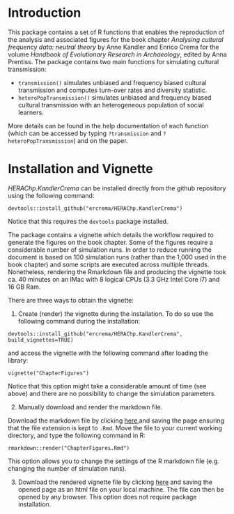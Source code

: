# Introduction
This package contains a set of R functions that enables the reproduction of the analysis and associated figures for the book chapter *Analysing cultural frequency data: neutral theory* by Anne Kandler and Enrico Crema for the volume *Handbook of Evolutionary Research in Archaeology*, edited by Anna Prentiss. The package contains two main functions for simulating cultural transmission:

* `transmission()` simulates unbiased and frequency biased cultural transmission and computes turn-over rates and diversity statistic.
* `heteroPopTransmission()` simulates unbiased and frequency biased cultural transmission with an heterogeneous population of social learners.

More details can be found in the help documentation of each function (which can be accessed by typing `?transmission` and `?heteroPopTransmission`) and on the paper. 

# Installation and Vignette

*HERAChp.KandlerCrema* can be installed directly from the github repository using the following command:

`devtools::install_github("ercrema/HERAChp.KandlerCrema")`

Notice that this requires the `devtools` package installed. 

The package contains a vignette which details the workflow required to generate the figures on the book chapter. Some of the figures require a considerable number of simulation runs. In order to reduce running the document is based on 100 simulation runs (rather than the 1,000 used in the book chapter) and some scripts are executed across multiple threads. Nonetheless, rendering the Rmarkdown file and producing the vignette took ca. 40 minutes on an IMac with 8 logical CPUs (3.3 GHz Intel Core i7) and 16 GB Ram. 

There are three ways to obtain the vignette:

1. Create (render) the vignette during the installation. To do so use the following command during the installation:

`devtools::install_github("ercrema/HERAChp.KandlerCrema", build_vignettes=TRUE)`

and access the vignette with the following command after loading the library:

`vignette("ChapterFigures")`

Notice that this option might take a considerable amount of time (see above) and there are no possibility to change the simulation parameters. 


2. Manually download and render the markdown file.

Download the markdown file by clicking [here](https://raw.githubusercontent.com/ercrema/HERAChp.KandlerCrema/blob/master/vignettes/ChapterFigures.Rmd),and saving the page ensuring that the file extension is kept to `.Rmd`. Move the file to your current working directory, and type the following command in R:

`rmarkdown::render("ChapterFigures.Rmd")`

This option allows you to change the settings of the R markdown file (e.g. changing the number of simulation runs).

3. Download the rendered vignette file by clicking [here](https://raw.githubusercontent.com/ercrema/HERAChp.KandlerCrema/master/vignettes/ChapterFigures.html) and saving the opened page as an html file on your local machine. The file can then be opened by any browser. This option does not require package installation.





